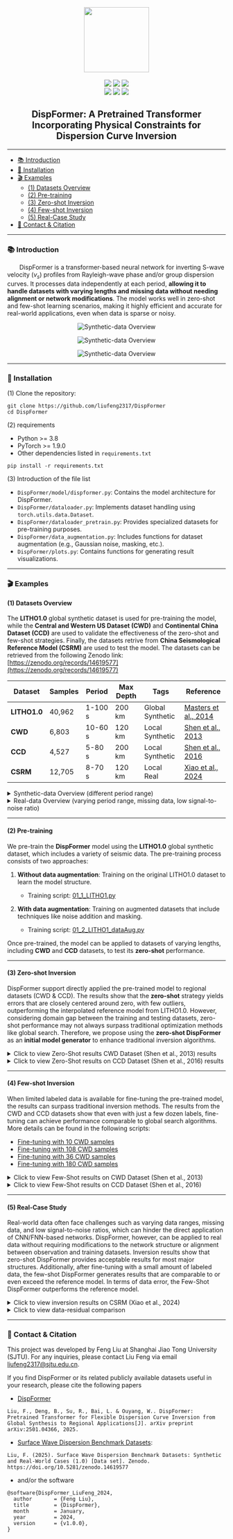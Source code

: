 
<div align="center">
  <img height="150" src="./Figures/logo.png" />
</div>
<br/>
<div align="center">
  <img src="https://visitor-badge.laobi.icu/badge?page_id=liufeng2317.liufeng2317&" />
  <img src="https://img.shields.io/github/stars/liufeng2317/DispFormer" />
  <img src="https://img.shields.io/github/forks/liufeng2317/DispFormer" />
</div>
<div align="center">
  <img src="https://img.shields.io/github/license/liufeng2317/DispFormer" />
  <img src="https://img.shields.io/badge/lauguage-python-%233572A5"/>
  <img src="https://img.shields.io/badge/lauguage-jupyter-%23F37626"/>
</div>
<h2 align="center">DispFormer: A Pretrained Transformer Incorporating Physical Constraints for Dispersion Curve Inversion</h2>

---

- [📚 Introduction](#-introduction)
- [🔧 Installation](#-installation)
- [🎬 Examples](#-examples)
  - [(1) Datasets Overview](#1-datasets-overview)
  - [(2) Pre-training](#2-pre-training)
  - [(3) Zero-shot Inversion](#3-zero-shot-inversion)
  - [(4) Few-shot Inversion](#4-few-shot-inversion)
  - [(5) Real-Case Study](#5-real-case-study)
- [📧 Contact \& Citation](#-contact--citation)

---

### 📚 Introduction

&emsp;&emsp;DispFormer is a transformer-based neural network for inverting S-wave velocity ($v_s$) profiles from Rayleigh-wave phase and/or group dispersion curves. It processes data independently at each period, **allowing it to handle datasets with varying lengths and missing data without needing alignment or network modifications**. The model works well in zero-shot and few-shot learning scenarios, making it highly efficient and accurate for real-world applications, even when data is sparse or noisy.

<p align="center">
  <img src="./Figures/Figure2_DispFormer_Network.png" alt="Synthetic-data Overview" style="max-height: 400px; overflow: auto;">
</p>

<p align="center">
  <img src="./Figures/FigureS1_Network_Structure.png" alt="Synthetic-data Overview" style="max-height: 400px; overflow: auto;">
</p>

<p align="center">
  <img src="./Figures/Figure3_DispFormer_Workflow_Pretraining_and_Finetune.png" alt="Synthetic-data Overview" style="max-height: 400px; overflow: auto;">
</p>

****

### 🔧 Installation
(1) Clone the repository:
```shell
git clone https://github.com/liufeng2317/DispFormer 
cd DispFormer
```

(2) requirements
- Python >= 3.8
- PyTorch >= 1.9.0
- Other dependencies listed in `requirements.txt`
```shell
pip install -r requirements.txt
```

(3) Introduction of the file list
- `DispFormer/model/dispformer.py`: Contains the model architecture for DispFormer.
- `DispFormer/dataloader.py`: Implements dataset handling using `torch.utils.data.Dataset`.
- `DispFormer/dataloader_pretrain.py`: Provides specialized datasets for pre-training purposes.
- `DispFormer/data_augmentation.py`: Includes functions for dataset augmentation (e.g., Gaussian noise, masking, etc.).
- `DispFormer/plots.py`: Contains functions for generating result visualizations.

****

### 🎬 Examples

#### (1) Datasets Overview

The **LITHO1.0** global synthetic dataset is used for pre-training the model, while the **Central and Western US Dataset (CWD)** and **Continental China Dataset (CCD)** are used to validate the effectiveness of the zero-shot and few-shot strategies. Finally, the datasets retrive from **China Seismological Reference Model (CSRM)** are used to test the model. The datasets can be retrieved from the following Zenodo link: [https://zenodo.org/records/14619577](https://zenodo.org/records/14619577)

| **Dataset**                          | **Samples** | **Period** | **Max Depth** | **Tags**   | **Reference**                                                                                   |
|--------------------------------------|-------------|------------------|-------------------|------------|------------------------------------------------------------------------------------------------|
| **LITHO1.0**                         | 40,962      | 1-100 s          | 200 km            | Global Synthetic  | [Masters et al., 2014](https://doi.org/10.1002/2013JB010626)                                     |
| **CWD**   | 6,803       | 10-60 s          | 120 km            | Local Synthetic  | [Shen et al., 2013](https://doi.org/10.1029/2012JB009602)                                       |
| **CCD**        | 4,527       | 5-80 s           | 200 km            | Local Synthetic  | [Shen et al., 2016](https://doi.org/10.1093/gji/ggw175)                                         |
| **CSRM** | 12,705  | 8-70 s           | 120 km            | Local Real       | [Xiao et al., 2024](https://doi.org/10.1029/2024JB029520)                                       |

<details>
  <summary>Synthetic-data Overview (different period range)</summary>
  <p align="center">
  <img src="./Figures/Figure4_datasets_distribution.png" alt="Synthetic-data Overview" style="max-height: 500px; overflow: auto;">
  </p>
</details>

<details>
  <summary>Real-data Overview (varying period range, missing data, low signal-to-noise ratio)</summary>
  <p align="center">
  <img src="./Figures/Figure1_CSRM-Data-Distribution.png" alt="Real-data Overview" style="max-height: 500px; overflow: auto;">
  </p>
</details>

****

#### (2) Pre-training

We pre-train the **DispFormer** model using the **LITHO1.0** global synthetic dataset, which includes a variety of seismic data. The pre-training process consists of two approaches:

1. **Without data augmentation**: Training on the original LITHO1.0 dataset to learn the model structure.  
   - Training script: [01_1_LITHO1.py](./Script/ModelDesign/pre-training/01_1_LITHO1.py)

2. **With data augmentation**: Training on augmented datasets that include techniques like noise addition and masking.  
   - Training script: [01_2_LITHO1_dataAug.py](./Script/ModelDesign/pre-training/01_2_LITHO1_dataAug.py)

Once pre-trained, the model can be applied to datasets of varying lengths, including **CWD** and **CCD** datasets, to test its **zero-shot** performance.

****

#### (3) Zero-shot Inversion

DispFormer support directly applied the pre-trained model to regional datasets (CWD & CCD). The results show that the **zero-shot** strategy yields errors that are closely centered around zero, with few outliers, outperforming the interpolated reference model from LITHO1.0. However, considering domain gap between the training and testing datasets, zero-shot performance may not always surpass traditional optimization methods like global search. Therefore, we propose using the **zero-shot DispFormer** as an **initial model generator** to enhance traditional inversion algorithms.

<details>
  <summary>Click to view Zero-Shot results CWD Dataset (Shen et al., 2013) results</summary>
  <p align="center"><img src="./Figures/Figure5_pretrain_LITHO1_test_Shen2013.png" alt="CWD Dataset Results" style="max-height: 600px; overflow: auto;"></p>
</details>

<details>
  <summary>Click to view Zero-Shot results on CCD Dataset (Shen et al., 2016) results</summary>
  <p align="center"><img src="./Figures/Figure6_Pretrain_LITHO1_test_Shen2016.png" alt="CCD Dataset Results" style="max-height: 600px; overflow: auto;"></p>
</details>


****

#### (4) Few-shot Inversion

When limited labeled data is available for fine-tuning the pre-trained model, the results can surpass traditional inversion methods. The results from the CWD and CCD datasets show that even with just a few dozen labels, fine-tuning can achieve performance comparable to global search algorithms. More details can be found in the following scripts:
* [Fine-tuning with 10 CWD samples](./Script/ModelDesign/fine-tuning/Shen2013/01_1_pretrain_Litho1_train_Shen2013-sparse500.py)
* [Fine-tuning with 108 CWD samples](./Script/ModelDesign/fine-tuning/Shen2013/01_1_pretrain_Litho1_train_Shen2013-sparse300.py)
* [Fine-tuning with 36 CWD samples](./Script/ModelDesign/fine-tuning/Shen2016/01_1_pretrain_Litho1_train_Shen2016-sparse100.py)
* [Fine-tuning with 180 CWD samples](./Script/ModelDesign/fine-tuning/Shen2016/01_1_pretrain_Litho1_train_Shen2016-sparse20.py)

<details>
  <summary>Click to view Few-Shot results on CWD Dataset (Shen et al., 2013)</summary>
  <p align="center"><img src="./Figures/Figure7_finetune_Shen2013.png" alt="CWD Dataset Results" style="max-height: 600px; overflow: auto;"></p>
</details>

<details>
  <summary>Click to view Few-Shot results on CCD Dataset (Shen et al., 2016)</summary>
  <p align="center"><img src="./Figures/Figure8_finetune_Shen2016.png" alt="CCD Dataset Results" style="max-height: 600px; overflow: auto;"></p>
</details>



****

#### (5) Real-Case Study

Real-world data often face challenges such as varying data ranges, missing data, and low signal-to-noise ratios, which can hinder the direct application of CNN/FNN-based networks. DispFormer, however, can be applied to real data without requiring modifications to the network structure or alignment between observation and training datasets. Inversion results show that zero-shot DispFormer provides acceptable results for most major structures. Additionally, after fine-tuning with a small amount of labeled data, the few-shot DispFormer generates results that are comparable to or even exceed the reference model. In terms of data error, the Few-Shot DispFormer outperforms the reference model.

<details>
  <summary>Click to view inversion results on CSRM (Xiao et al., 2024)</summary>
  <p align="center"><img src="./Figures/Figure9_CSRM-Inverted-Results-cmp-Slice.png" alt="CSRM Inversion Results" style="max-height: 600px; overflow: auto;"></p>
</details>

<details>
  <summary>Click to view data-residual comparison</summary>
  <p align="center"><img src="./Figures/Figure10_CSRM-Inverted-dataResidual-Statistic.png" alt="Data Residual Comparison" style="max-height: 600px; overflow: auto;"></p>
</details>


****

### 📧 Contact & Citation
This project was developed by Feng Liu at Shanghai Jiao Tong University (SJTU). For any inquiries, please contact Liu Feng via email [liufeng2317@sjtu.edu.cn](liufeng2317@sjtu.edu.cn).

If you find DispFormer or its related publicly available datasets useful in your research, please cite the following papers
* [DispFormer](https://arxiv.org/abs/2501.04366)
```
Liu, F., Deng, B., Su, R., Bai, L. & Ouyang, W.. DispFormer: Pretrained Transformer for Flexible Dispersion Curve Inversion from Global Synthesis to Regional Applications[J]. arXiv preprint arXiv:2501.04366, 2025.
```
* [Surface Wave Dispersion Benchmark Datasets](https://zenodo.org/records/14619577):
```
Liu, F. (2025). Surface Wave Dispersion Benchmark Datasets: Synthetic and Real-World Cases (1.0) [Data set]. Zenodo. https://doi.org/10.5281/zenodo.14619577
```

* and/or the software
```
@software{DispFormer_LiuFeng_2024,
  author       = {Feng Liu},
  title        = {DispFormer},
  month        = January,
  year         = 2024,
  version      = {v1.0.0},
}
```
